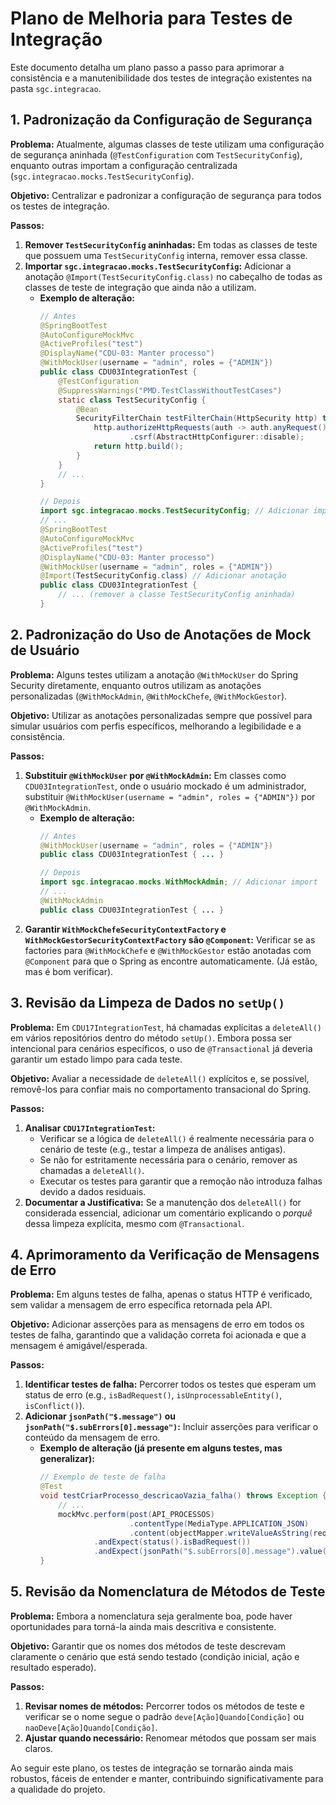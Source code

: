 # Plano de Melhoria para Testes de Integração

Este documento detalha um plano passo a passo para aprimorar a consistência e a manutenibilidade dos testes de integração existentes na pasta `sgc.integracao`.

## 1. Padronização da Configuração de Segurança

**Problema:** Atualmente, algumas classes de teste utilizam uma configuração de segurança aninhada (`@TestConfiguration` com `TestSecurityConfig`), enquanto outras importam a configuração centralizada (`sgc.integracao.mocks.TestSecurityConfig`).

**Objetivo:** Centralizar e padronizar a configuração de segurança para todos os testes de integração.

**Passos:**
1.  **Remover `TestSecurityConfig` aninhadas:** Em todas as classes de teste que possuem uma `TestSecurityConfig` interna, remover essa classe.
2.  **Importar `sgc.integracao.mocks.TestSecurityConfig`:** Adicionar a anotação `@Import(TestSecurityConfig.class)` no cabeçalho de todas as classes de teste de integração que ainda não a utilizam.
    *   **Exemplo de alteração:**
        ```java
        // Antes
        @SpringBootTest
        @AutoConfigureMockMvc
        @ActiveProfiles("test")
        @DisplayName("CDU-03: Manter processo")
        @WithMockUser(username = "admin", roles = {"ADMIN"})
        public class CDU03IntegrationTest {
            @TestConfiguration
            @SuppressWarnings("PMD.TestClassWithoutTestCases")
            static class TestSecurityConfig {
                @Bean
                SecurityFilterChain testFilterChain(HttpSecurity http) throws Exception {
                    http.authorizeHttpRequests(auth -> auth.anyRequest().permitAll())
                            .csrf(AbstractHttpConfigurer::disable);
                    return http.build();
                }
            }
            // ...
        }

        // Depois
        import sgc.integracao.mocks.TestSecurityConfig; // Adicionar import
        // ...
        @SpringBootTest
        @AutoConfigureMockMvc
        @ActiveProfiles("test")
        @DisplayName("CDU-03: Manter processo")
        @WithMockUser(username = "admin", roles = {"ADMIN"})
        @Import(TestSecurityConfig.class) // Adicionar anotação
        public class CDU03IntegrationTest {
            // ... (remover a classe TestSecurityConfig aninhada)
        }
        ```

## 2. Padronização do Uso de Anotações de Mock de Usuário

**Problema:** Alguns testes utilizam a anotação `@WithMockUser` do Spring Security diretamente, enquanto outros utilizam as anotações personalizadas (`@WithMockAdmin`, `@WithMockChefe`, `@WithMockGestor`).

**Objetivo:** Utilizar as anotações personalizadas sempre que possível para simular usuários com perfis específicos, melhorando a legibilidade e a consistência.

**Passos:**
1.  **Substituir `@WithMockUser` por `@WithMockAdmin`:** Em classes como `CDU03IntegrationTest`, onde o usuário mockado é um administrador, substituir `@WithMockUser(username = "admin", roles = {"ADMIN"})` por `@WithMockAdmin`.
    *   **Exemplo de alteração:**
        ```java
        // Antes
        @WithMockUser(username = "admin", roles = {"ADMIN"})
        public class CDU03IntegrationTest { ... }

        // Depois
        import sgc.integracao.mocks.WithMockAdmin; // Adicionar import
        // ...
        @WithMockAdmin
        public class CDU03IntegrationTest { ... }
        ```
2.  **Garantir `WithMockChefeSecurityContextFactory` e `WithMockGestorSecurityContextFactory` são `@Component`:** Verificar se as factories para `@WithMockChefe` e `@WithMockGestor` estão anotadas com `@Component` para que o Spring as encontre automaticamente. (Já estão, mas é bom verificar).

## 3. Revisão da Limpeza de Dados no `setUp()`

**Problema:** Em `CDU17IntegrationTest`, há chamadas explícitas a `deleteAll()` em vários repositórios dentro do método `setUp()`. Embora possa ser intencional para cenários específicos, o uso de `@Transactional` já deveria garantir um estado limpo para cada teste.

**Objetivo:** Avaliar a necessidade de `deleteAll()` explícitos e, se possível, removê-los para confiar mais no comportamento transacional do Spring.

**Passos:**
1.  **Analisar `CDU17IntegrationTest`:**
    *   Verificar se a lógica de `deleteAll()` é realmente necessária para o cenário de teste (e.g., testar a limpeza de análises antigas).
    *   Se não for estritamente necessária para o cenário, remover as chamadas a `deleteAll()`.
    *   Executar os testes para garantir que a remoção não introduza falhas devido a dados residuais.
2.  **Documentar a Justificativa:** Se a manutenção dos `deleteAll()` for considerada essencial, adicionar um comentário explicando o *porquê* dessa limpeza explícita, mesmo com `@Transactional`.

## 4. Aprimoramento da Verificação de Mensagens de Erro

**Problema:** Em alguns testes de falha, apenas o status HTTP é verificado, sem validar a mensagem de erro específica retornada pela API.

**Objetivo:** Adicionar asserções para as mensagens de erro em todos os testes de falha, garantindo que a validação correta foi acionada e que a mensagem é amigável/esperada.

**Passos:**
1.  **Identificar testes de falha:** Percorrer todos os testes que esperam um status de erro (e.g., `isBadRequest()`, `isUnprocessableEntity()`, `isConflict()`).
2.  **Adicionar `jsonPath("$.message")` ou `jsonPath("$.subErrors[0].message")`:** Incluir asserções para verificar o conteúdo da mensagem de erro.
    *   **Exemplo de alteração (já presente em alguns testes, mas generalizar):**
        ```java
        // Exemplo de teste de falha
        @Test
        void testCriarProcesso_descricaoVazia_falha() throws Exception {
            // ...
            mockMvc.perform(post(API_PROCESSOS)
                            .contentType(MediaType.APPLICATION_JSON)
                            .content(objectMapper.writeValueAsString(requestDTO)))
                    .andExpect(status().isBadRequest())
                    .andExpect(jsonPath("$.subErrors[0].message").value("Preencha a descrição")); // Adicionar esta linha
        }
        ```

## 5. Revisão da Nomenclatura de Métodos de Teste

**Problema:** Embora a nomenclatura seja geralmente boa, pode haver oportunidades para torná-la ainda mais descritiva e consistente.

**Objetivo:** Garantir que os nomes dos métodos de teste descrevam claramente o cenário que está sendo testado (condição inicial, ação e resultado esperado).

**Passos:**
1.  **Revisar nomes de métodos:** Percorrer todos os métodos de teste e verificar se o nome segue o padrão `deve[Ação]Quando[Condição]` ou `naoDeve[Ação]Quando[Condição]`.
2.  **Ajustar quando necessário:** Renomear métodos que possam ser mais claros.

Ao seguir este plano, os testes de integração se tornarão ainda mais robustos, fáceis de entender e manter, contribuindo significativamente para a qualidade do projeto.
